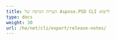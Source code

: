 ```yaml
---
title: הערות הגרסה של Aspose.PSD CLI לייצוא
type: docs
weight: 30
url: /he/net/cli/export/release-notes/
---
```

